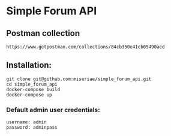 # Simple Forum API

## Postman collection

```
https://www.getpostman.com/collections/84cb350e41cb05490aed
```

## Installation:

```
git clone git@github.com:miseriae/simple_forum_api.git
cd simple_forum_api
docker-compose build
docker-compose up
```

### Default admin user credentials:
```
username: admin
password: adminpass
```
